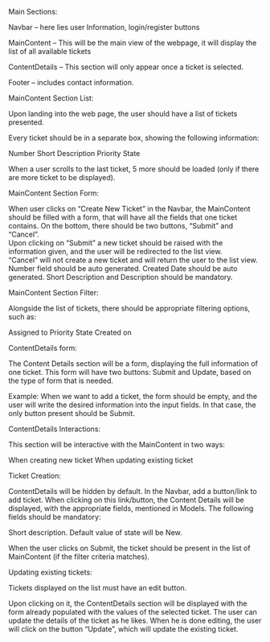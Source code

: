 Main Sections:

Navbar – here lies user Information, login/register buttons 

MainContent – This will be the main view of the webpage, it will display the list of all available tickets 

ContentDetails – This section will only appear once a ticket is selected. 

Footer – includes contact information. 

 

MainContent Section List: 

Upon landing into the web page, the user should have a list of tickets presented.  

Every ticket should be in a separate box, showing the following information: 

Number 
Short Description 
Priority 
State 

When a user scrolls to the last ticket, 5 more should be loaded (only if there are more ticket to be displayed). 

 

MainContent Section Form: 

When user clicks on “Create New Ticket” in the Navbar, the MainContent should be filled with a form, that will have all the fields that one ticket contains. 
On the bottom, there should be two buttons, “Submit” and “Cancel”.  
Upon clicking on “Submit” a new ticket should be raised with the information given, and the user will be redirected to the list view.  
“Cancel” will not create a new ticket and will return the user to the list view. 
Number field should be auto generated. 
Created Date should be auto generated. 
Short Description and Description should be mandatory. 


MainContent Section Filter: 

Alongside the list of tickets, there should be appropriate filtering options, such as:

Assigned to 
Priority 
State 
Created on 

 
ContentDetails form: 

The Content Details section will be a form, displaying the full information of one ticket. 
This form will have two buttons: Submit and Update, based on the type of form that is needed. 

Example: 
When we want to add a ticket, the form should be empty, and the user will write the desired information into the input fields. In that case, the only button present should be Submit. 

 
ContentDetails Interactions: 

This section will be interactive with the MainContent in two ways: 

When creating new ticket 
When updating existing ticket 

Ticket Creation: 

ContentDetails will be hidden by default. 
In the Navbar, add a button/link to add ticket. 
When clicking on this link/button, the Content Details will be displayed, with the appropriate fields, mentioned in Models. 
The following fields should be mandatory: 

Short description. 
Default value of state will be New. 

When the user clicks on Submit, the ticket should be present in the list of MainContent (if the filter criteria matches). 

 

 

 

 

Updating existing tickets: 

Tickets displayed on the list must have an edit button. 

Upon clicking on it, the ContentDetails section will be displayed with the form already populated with the values of the selected ticket. The user can update the details of the ticket as he likes. When he is done editing, the user will click on the button “Update”, which will update the existing ticket. 
